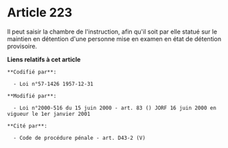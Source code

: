 # Article 223

Il peut saisir la chambre de l'instruction, afin qu'il soit par elle statué sur le maintien en détention d'une personne mise
en examen en état de détention provisoire.

**Liens relatifs à cet article**

	**Codifié par**:

	  - Loi n°57-1426 1957-12-31

	**Modifié par**:

	  - Loi n°2000-516 du 15 juin 2000 - art. 83 () JORF 16 juin 2000 en vigueur le 1er janvier 2001

	**Cité par**:

	  - Code de procédure pénale - art. D43-2 (V)
